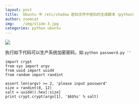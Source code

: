 ```yaml
---
layout: post
title:  Ubuntu 中 /etc/shadow 密码文件中密码的生成脚本（python）
author: zoomcat
img:    /img/slide-3.jpg
categories: python ubuntu
---
```


<img class="img-responsive img-border img-full" src="{{ page.img }}">

执行如下代码可以生产系统加密密码，如 `python password.py ''`

    import crypt
    from sys import argv
    from uuid import uuid4
    from random import randint

    assert len(argv) >= 2, 'please input password'
    size = randint(8, 12)
    salt = uuid4().hex[:size]
    print crypt.crypt(argv[1], '$6$%s' % salt)
